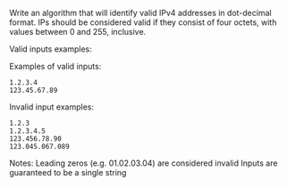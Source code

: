 Write an algorithm that will identify valid IPv4 addresses in dot-decimal format. 
IPs should be considered valid if they consist of four octets, with values between 0 and 255, inclusive.

Valid inputs examples:

Examples of valid inputs:
```
1.2.3.4
123.45.67.89
```

Invalid input examples:
```
1.2.3
1.2.3.4.5
123.456.78.90
123.045.067.089
```

Notes:
Leading zeros (e.g. 01.02.03.04) are considered invalid
Inputs are guaranteed to be a single string 